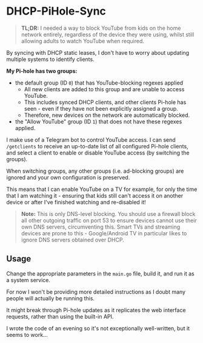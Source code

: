 # DHCP-PiHole-Sync

> **TL;DR:** I needed a way to block YouTube from kids on the home network entirely, regardless of the device they were using, whilst still allowing adults to watch YouTube when required.

By syncing with DHCP static leases, I don't have to worry about updating multiple systems to identify clients.

**My Pi-hole has two groups:**
- the default group (ID `0`) that has YouTube-blocking regexes applied
    - All new clients are added to this group and are unable to access YouTube.
    - This includes synced DHCP clients, and other clients Pi-hole has seen - even if they have not been explicitly assigned a group.
    - Therefore, new devices on the network are automatically blocked. 
- the "Allow YouTube" group (ID `1`) that does not have these regexes applied.

I make use of a Telegram bot to control YouTube access. I can send `/getclients` to receive an up-to-date list of all configured Pi-hole clients, and select a client to enable or disable YouTube access (by switching the groups).

When switching groups, any other groups (i.e. ad-blocking groups) are ignored and your own configuration is preserved.

This means that I can enable YouTube on a TV for example, for only the time that I am watching it - ensuring that kids still can't access it on another device or after I've finished watching and re-disabled it!

> **Note:** This is only DNS-level blocking. You should use a firewall block all other outgoing traffic on port 53 to ensure devices cannot use their own DNS servers, circumventing this. Smart TVs and streaming devices are prone to this - Google/Android TV in particular likes to ignore DNS servers obtained over DHCP.

## Usage
Change the appropriate parameters in the `main.go` file, build it, and run it as a system service.

For now I won't be providing more detailed instructions as I doubt many people will actually be running this.

It might break through Pi-hole updates as it replicates the web interface requests, rather than using the built-in API.

I wrote the code of an evening so it's not exceptionally well-written, but it seems to work...